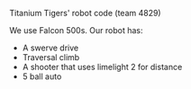 Titanium Tigers' robot code (team 4829)

We use Falcon 500s.
Our robot has:
- A swerve drive
- Traversal climb
- A shooter that uses limelight 2 for distance
- 5 ball auto
